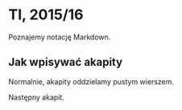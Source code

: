 # TI, 2015/16

Poznajemy notację Markdown.

## Jak wpisywać akapity

Normalnie, akapity oddzielamy pustym wierszem.

Następny akapit.

